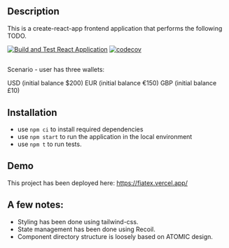 ## Description
This is a create-react-app frontend application that performs the following TODO. 

[![Build and Test React Application](https://github.com/easteregg/fiatex/actions/workflows/build_test_react.yml/badge.svg?branch=master)](https://github.com/easteregg/fiatex/actions/workflows/build_test_react.yml)
[![codecov](https://codecov.io/gh/easteregg/fiatex/branch/master/graph/badge.svg?token=BbcnbFSzlx)](https://codecov.io/gh/easteregg/fiatex)
## 
Scenario - user has three wallets:

USD (initial balance $200)
EUR (initial balance €150)
GBP (initial balance £10)

## Installation
- use `npm ci` to install required dependencies
- use `npm start` to run the application in the local environment
- use `npm t` to run tests. 

## Demo
This project has been deployed here: https://fiatex.vercel.app/

##  A few notes: 

- Styling has been done using tailwind-css. 
- State management has been done using Recoil. 
- Component directory structure is loosely based on ATOMIC design. 
